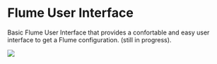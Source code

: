 # Flume User Interface

Basic Flume User Interface that provides a confortable and easy user interface to get a Flume configuration. (still in progress).

<p>
    <img src="https://github.com/ffernandez92/flume-ui/blob/master/flume-ui/src/main/resources/static/img/base_screenshot3.PNG"/>
</p>


